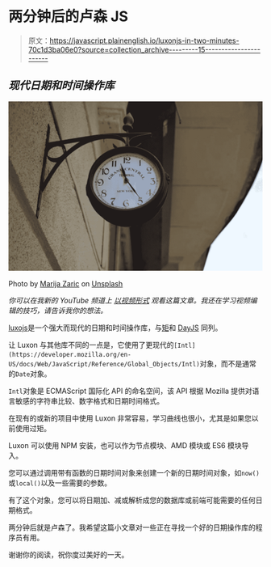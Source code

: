 # 两分钟后的卢森 JS

> 原文：<https://javascript.plainenglish.io/luxonjs-in-two-minutes-70c1d3ba06e0?source=collection_archive---------15----------------------->

## *现代日期和时间操作库*

![](img/0543ab13fa6a0bd6f4d453ade97db353.png)

Photo by [Marija Zaric](https://unsplash.com/@simplicity?utm_source=unsplash&utm_medium=referral&utm_content=creditCopyText) on [Unsplash](/s/photos/clock?utm_source=unsplash&utm_medium=referral&utm_content=creditCopyText)

*你可以在我新的 YouTube 频道上* [*以视频形式*](https://www.youtube.com/watch?v=GYntzCO4dBQ) *观看这篇文章。我还在学习视频编辑的技巧，请告诉我你的想法。*

[luxojs](https://moment.github.io/luxon/)是一个强大而现代的日期和时间操作库，与[矩](https://momentjs.com/)和 [DayJS](https://day.js.org/) 同列。

让 Luxon 与其他库不同的一点是，它使用了更现代的`[Intl](https://developer.mozilla.org/en-US/docs/Web/JavaScript/Reference/Global_Objects/Intl)`对象，而不是通常的`Date`对象。

`Intl`对象是 ECMAScript 国际化 API 的命名空间，该 API 根据 Mozilla 提供对语言敏感的字符串比较、数字格式和日期时间格式。

在现有的或新的项目中使用 Luxon 非常容易，学习曲线也很小，尤其是如果您以前使用过矩。

Luxon 可以使用 NPM 安装，也可以作为节点模块、AMD 模块或 ES6 模块导入。

您可以通过调用带有函数的日期时间对象来创建一个新的日期时间对象，如`now()`或`local()`以及一些需要的参数。

有了这个对象，您可以将日期加、减或解析成您的数据库或前端可能需要的任何日期格式。

两分钟后就是卢森了。我希望这篇小文章对一些正在寻找一个好的日期操作库的程序员有用。

谢谢你的阅读，祝你度过美好的一天。